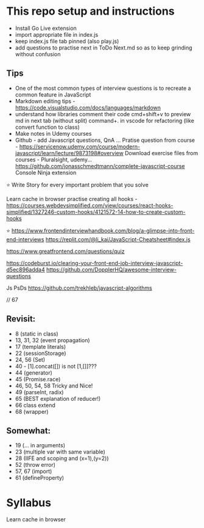 # This repo setup and instructions
- Install Go Live extension
- import appropriate file in index.js
- keep index.js file tab pinned (also play.js)
- add questions to practise next in ToDo Next.md so as to keep grinding without confusion

## Tips
- One of the most common types of interview questions is to recreate a common feature in JavaScript
- Markdown editing tips - https://code.visualstudio.com/docs/languages/markdown
- understand how libraries comment their code
cmd+shift+v to preview md in next tab (without split)
command+. in vscode for refactoring (like convert function to class)
- Make notes in Udemy courses
- Github - add Javascript questions, QnA ...
Pratise question from course - https://servicenow.udemy.com/course/modern-javascript/learn/lecture/9873198#overview
Download exercise files from courses - Pluralsight, udemy...
    https://github.com/jonasschmedtmann/complete-javascript-course
Console Ninja extension

⭐️ Write Story for every important problem that you solve

Learn cache in browser
practise creating all hooks - https://courses.webdevsimplified.com/view/courses/react-hooks-simplified/1327246-custom-hooks/4121572-14-how-to-create-custom-hooks

⭐️ https://www.frontendinterviewhandbook.com/blog/a-glimpse-into-front-end-interviews
https://replit.com/@li_kai/JavaScript-Cheatsheet#index.js

https://www.greatfrontend.com/questions/quiz

https://codeburst.io/clearing-your-front-end-job-interview-javascript-d5ec896adda4
https://github.com/DopplerHQ/awesome-interview-questions

Js PsDs
https://github.com/trekhleb/javascript-algorithms

// 67



## Revisit:

- 8 (static in class)
- 13, 31, 32 (event propagation)
- 17 (template literals)
- 22 (sessionStorage)
- 24, 56 (Set)
- 40 - [1].concat([]) is not [1,[]]???
- 44 (generator)
- 45 (Promise.race)
- 46, 50, 54, 58 Tricky and Nice!
- 49 (parseInt, radix)
- 65 (BEST explanation of reducer!)
- 66 class extend
- 68 (wrapper)

## Somewhat:

- 19 (… in arguments)
- 23 (multiple var with same variable)
- 28 (IIFE and scoping and (x=1),(y=2))
- 52 (throw error)
- 57, 67 (import)
- 61 (defineProperty)

# Syllabus

Learn cache in browser
